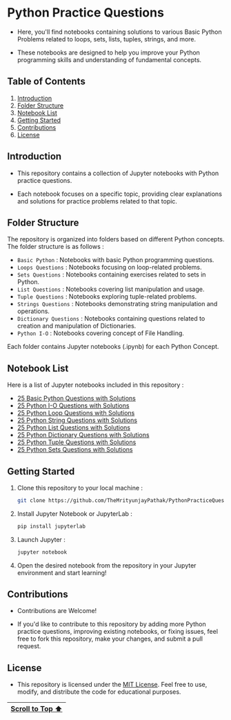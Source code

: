 # Python Practice Questions
  
- Here, you'll find notebooks containing solutions to various Basic Python Problems related to loops, sets, lists, tuples, strings, and more.

- These notebooks are designed to help you improve your Python programming skills and understanding of fundamental concepts.

## Table of Contents

1. [Introduction](#introduction)
2. [Folder Structure](#folder-structure)
3. [Notebook List](#notebook-list)
4. [Getting Started](#getting-started)
5. [Contributions](#contributions)
6. [License](#license)

## Introduction

- This repository contains a collection of Jupyter notebooks with Python practice questions.

- Each notebook focuses on a specific topic, providing clear explanations and solutions for practice problems related to that topic.

## Folder Structure

The repository is organized into folders based on different Python concepts. The folder structure is as follows :

- `Basic Python` : Notebooks with basic Python programming questions.
- `Loops Questions` : Notebooks focusing on loop-related problems.
- `Sets Questions` : Notebooks containing exercises related to sets in Python.
- `List Questions` : Notebooks covering list manipulation and usage.
- `Tuple Questions` : Notebooks exploring tuple-related problems.
- `Strings Questions` : Notebooks demonstrating string manipulation and operations.
- `Dictionary Questions` : Notebooks containing questions related to creation and manipulation of Dictionaries.
- `Python I-O` : Notebooks covering concept of File Handling.

Each folder contains Jupyter notebooks (.ipynb) for each Python Concept.

## Notebook List

Here is a list of Jupyter notebooks included in this repository :

- [25 Basic Python Questions with Solutions](https://www.kaggle.com/code/themrityunjaypathak/25-basic-python-questions-with-solutions)
- [25 Python I-O Questions with Solutions](https://www.kaggle.com/code/themrityunjaypathak/25-python-i-o-questions-with-solutions)
- [25 Python Loop Questions with Solutions](https://www.kaggle.com/code/themrityunjaypathak/25-python-loop-questions-with-solutions)
- [25 Python String Questions with Solutions](https://www.kaggle.com/code/themrityunjaypathak/25-python-string-questions-with-solutions)
- [25 Python List Questions with Solutions](https://www.kaggle.com/code/themrityunjaypathak/25-python-list-questions-with-solutions)
- [25 Python Dictionary Questions with Solutions](https://www.kaggle.com/code/themrityunjaypathak/25-python-dictionary-questions-with-solutions)
- [25 Python Tuple Questions with Solutions](https://www.kaggle.com/code/themrityunjaypathak/25-python-tuple-questions-with-solutions)
- [25 Python Sets Questions with Solutions](https://www.kaggle.com/code/themrityunjaypathak/25-python-sets-questions-with-solutions)

## Getting Started

1. Clone this repository to your local machine :

   ```bash
   git clone https://github.com/TheMrityunjayPathak/PythonPracticeQuestions.git
   ```

2. Install Jupyter Notebook or JupyterLab :

   ```bash
   pip install jupyterlab
   ```

3. Launch Jupyter :

   ```bash
   jupyter notebook
   ```

4. Open the desired notebook from the repository in your Jupyter environment and start learning!

## Contributions

- Contributions are Welcome!

- If you'd like to contribute to this repository by adding more Python practice questions, improving existing notebooks, or fixing issues, feel free to fork this repository, make your changes, and submit a pull request.

## License

- This repository is licensed under the [MIT License](LICENSE). Feel free to use, modify, and distribute the code for educational purposes.

| [Scroll to Top ⬆️](#python-practice-questions) |
|:---:|
